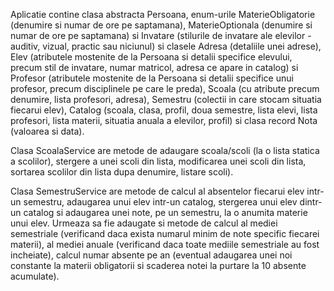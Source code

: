 Aplicatie contine clasa abstracta Persoana, enum-urile MaterieObligatorie (denumire si numar de ore pe saptamana), MaterieOptionala (denumire si numar de ore pe saptamana)
si Invatare (stilurile de invatare ale elevilor - auditiv, vizual, practic sau niciunul) si clasele Adresa (detaliile unei adrese), Elev (atributele mostenite de la
Persoana si detalii specifice elevului, precum stil de invatare, numar matricol, adresa ce apare in catalog) si Profesor (atributele mostenite de la Persoana si detalii
specifice unui profesor, precum disciplinele pe care le preda), Scoala (cu atribute precum denumire, lista profesori, adresa), Semestru (colectii in care stocam situatia
fiecarui elev), Catalog (scoala, clasa, profil, doua semestre, lista elevi, lista profesori, lista materii, situatia anuala a elevilor, profil) si clasa record Nota
(valoarea si data).

Clasa ScoalaService are metode de adaugare scoala/scoli (la o lista statica a scolilor), stergere a unei scoli din lista, modificarea unei scoli din lista, sortarea
scolilor din lista dupa denumire, listare scoli).

Clasa SemestruService are metode de calcul al absentelor fiecarui elev intr-un semestru, adaugarea unui elev intr-un catalog, stergerea unui elev dintr-un catalog si
adaugarea unei note, pe un semestru, la o anumita materie unui elev. Urmeaza sa fie adaugate si metode de calcul al mediei semestriale (verificand daca exista
numarul minim de note specific fiecarei materii), al mediei anuale (verificand daca toate mediile semestriale au fost incheiate), calcul numar absente pe an (eventual
adaugarea unei noi constante la materii obligatorii si scaderea notei la purtare la 10 absente acumulate).
